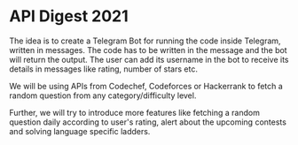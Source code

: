 # API Digest 2021
The idea is to create a Telegram Bot for running the code inside Telegram, written in messages. The code has to be written in the message and the bot will return the output. The user can add its username in the bot to receive its details in messages like rating, number of stars etc.

We will be using APIs from Codechef, Codeforces or Hackerrank to fetch a random question from any category/difficulty level.

Further, we will try to introduce more features like fetching a random question daily according to user's rating, alert about the upcoming contests and solving language specific ladders.